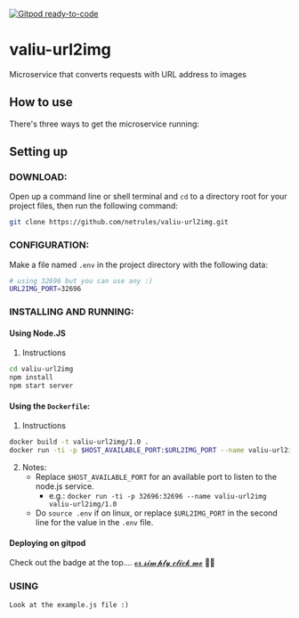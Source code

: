 [![Gitpod ready-to-code](https://img.shields.io/badge/Gitpod-ready--to--code-blue?logo=gitpod)](https://gitpod.io/#https://github.com/netrules/valiu-url2img)

# valiu-url2img
Microservice that converts requests with URL address to images

## How to use
There's three ways to get the microservice running:

## Setting up

### DOWNLOAD:
Open up a command line or shell terminal and `cd` to a directory root for your project files, then run the following command:
```sh
git clone https://github.com/netrules/valiu-url2img.git
```

### CONFIGURATION:
Make a file named `.env` in the project directory with the following data:
```sh
# using 32696 but you can use any :)
URL2IMG_PORT=32696
```

### INSTALLING AND RUNNING:

#### Using Node.JS

1. Instructions

```sh
cd valiu-url2img
npm install
npm start server
```

#### Using the `Dockerfile`:

1. Instructions
```sh
docker build -t valiu-url2img/1.0 .
docker run -ti -p $HOST_AVAILABLE_PORT:$URL2IMG_PORT --name valiu-url2img valiu-url2img/1.0
```
2. Notes:
    - Replace `$HOST_AVAILABLE_PORT` for an available port to listen to the node.js service.
        - e.g.: `docker run -ti -p 32696:32696 --name valiu-url2img valiu-url2img/1.0`
    - Do `source .env` if on linux, or replace `$URL2IMG_PORT` in the second line for the value in the `.env` file.

#### Deploying on gitpod
Check out the badge at the top.... [𝓸𝓻 𝓼𝓲𝓶𝓹𝓵𝔂 𝓬𝓵𝓲𝓬𝓴 𝓶𝓮](https://img.shields.io/badge/Gitpod-ready--to--code-blue?logo=gitpod) 💩🤓


### USING
    Look at the example.js file :)